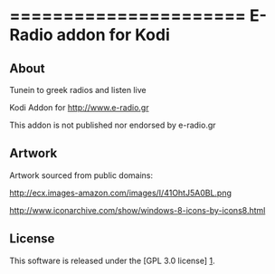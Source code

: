 ======================
E-Radio addon for Kodi
======================

About
-----
Tunein to greek radios and listen live

Kodi Addon for http://www.e-radio.gr

This addon is not published nor endorsed by e-radio.gr


Artwork
---------------------
Artwork sourced from public domains:

http://ecx.images-amazon.com/images/I/41OhtJ5A0BL.png

http://www.iconarchive.com/show/windows-8-icons-by-icons8.html


License
-------
This software is released under the [GPL 3.0 license] [1].

[1]: http://www.gnu.org/licenses/gpl-3.0.html